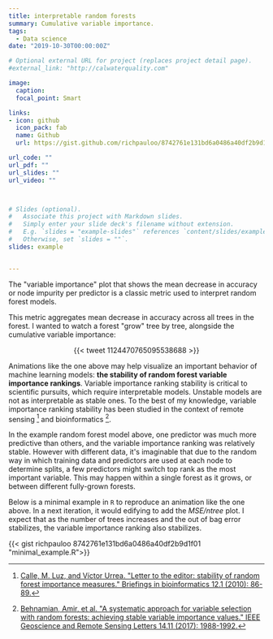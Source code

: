 ```yaml
---
title: interpretable random forests
summary: Cumulative variable importance.
tags: 
  - Data science
date: "2019-10-30T00:00:00Z"

# Optional external URL for project (replaces project detail page).
#external_link: "http://calwaterquality.com"

image:
  caption: 
  focal_point: Smart

links:
- icon: github
  icon_pack: fab
  name: Github
  url: https://gist.github.com/richpauloo/8742761e131bd6a0486a40df2b9d1f01

url_code: ""
url_pdf: ""
url_slides: ""
url_video: ""



# Slides (optional).
#   Associate this project with Markdown slides.
#   Simply enter your slide deck's filename without extension.
#   E.g. `slides = "example-slides"` references `content/slides/example-slides.md`.
#   Otherwise, set `slides = ""`.
slides: example


---
```


The "variable importance" plot that shows the mean decrease in accuracy or node impurity per predictor is a classic metric used to interpret random forest models. 

This metric aggregates mean decrease in accuracy across all trees in the forest. I wanted to watch a forest "grow" tree by tree, alongside the cumulative variable importance:  

<center>{{< tweet 1124470765095538688 >}}</center>  

Animations like the one above may help visualize an important behavior of machine learning models: **the stability of random forest variable importance rankings**. Variable importance ranking stability is critical to scientific pursuits, which require interpretable models. Unstable models are not as interpretable as stable ones. To the best of my knowledge, variable importance ranking stability has been studied in the context of remote sensing [^1] and bioinformatics [^2].  

In the example random forest model above, one predictor was much more predictive than others, and the variable importance ranking was relatively stable. However with different data, it's imaginable that due to the random way in which training data and predictors are used at each node to determine splits, a few predictors might switch top rank as the most important variable. This may happen within a single forest as it grows, or between different fully-grown forests.  

Below is a minimal example in `R` to reproduce an animation like the one above. In a next iteration, it would edifying to add the *MSE/ntree* plot. I expect that as the number of trees increases and the out of bag error stabilizes, the variable importance ranking also stabilizes.  

{{< gist richpauloo 8742761e131bd6a0486a40df2b9d1f01 "minimal_example.R">}}

[^1]: [Calle, M. Luz, and Víctor Urrea. "Letter to the editor: stability of random forest importance measures." Briefings in bioinformatics 12.1 (2010): 86-89.](https://academic.oup.com/bib/article/12/1/86/243935)  
[^2]: [Behnamian, Amir, et al. "A systematic approach for variable selection with random forests: achieving stable variable importance values." IEEE Geoscience and Remote Sensing Letters 14.11 (2017): 1988-1992.](https://ieeexplore.ieee.org/abstract/document/8038868)

